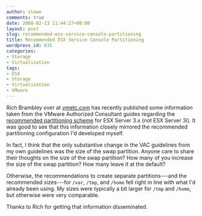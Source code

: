 ```yaml
---
author: slowe
comments: true
date: 2008-02-13 11:44:17+00:00
layout: post
slug: recommended-esx-service-console-partitioning
title: Recommended ESX Service Console Partitioning
wordpress_id: 631
categories:
- Storage
- Virtualization
tags:
- ESX
- Storage
- Virtualization
- VMware
---
```


Rich Brambley over at [vmetc.com](http://vmetc.com/) has recently published some information taken from the VMware Authorized Consultant guides regarding the [recommended partitioning scheme](http://vmetc.com/2008/02/12/best-practices-for-esx-host-partitions/) for ESX Server 3.x (not ESX Server 3i). It was good to see that this information closely mirrored the recommended partitioning configuration I'd developed myself.

In fact, I think that the only substantive change in the VAC guidelines from my own guidelines was the size of the swap partition. Anyone care to share their thoughts on the size of the swap partition? How many of you increase the size of the swap partition? How many leave it at the default?

Otherwise, the recommendations to create separate partitions---and the recommended sizes---for `/var`, `/tmp`, and `/home` fell right in line with what I'd already been using. My sizes were typically a bit larger for `/tmp` and `/home`, but otherwise were very comparable.

Thanks to Rich for getting that information disseminated.

